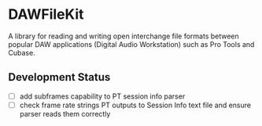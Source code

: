 # DAWFileKit

A library for reading and writing open interchange file formats between popular DAW applications (Digital Audio Workstation) such as Pro Tools and Cubase.

## Development Status

- [ ] add subframes capability to PT session info parser
- [ ] check frame rate strings PT outputs to Session Info text file and ensure parser reads them correctly
